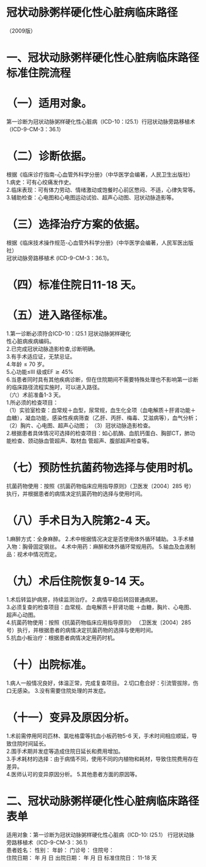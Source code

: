 # 冠状动脉粥样硬化性心脏病临床路径  
（2009版）  
# 一、冠状动脉粥样硬化性心脏病临床路径标准住院流程  
# （一）适用对象。  
第一诊断为冠状动脉粥样硬化性心脏病（ICD-10：I25.1）行冠状动脉旁路移植术（ICD-9-CM-3：36.1）  
# （二）诊断依据。  
根据《临床诊疗指南-心血管外科学分册》（中华医学会编著，人民卫生出版社）  
1.病史：可有心绞痛发作史。  
2.临床表现：可有体力劳动、情绪激动或饱餐时心前区憋闷、不适，心律失常等。  
3.辅助检查：心电图和心电图运动试验、超声心动图、冠状动脉造影等。  
# （三）选择治疗方案的依据。  
根据《临床技术操作规范-心血管外科学分册》（中华医学会编著，人民军医出版社）  
冠状动脉旁路移植术 (ICD-9-CM-3：36.1)。  
# （四）标准住院日11-18 天。  
# （五）进入路径标准。  
1.第一诊断必须符合ICD-10：I25.1 冠状动脉粥样硬化  
性心脏病疾病编码。  
2.已完成冠状动脉造影检查,诊断明确。  
3.有手术适应证，无禁忌证。  
4.年龄${\leqslant}70$ 岁。  
5.心功能≤III 级或$\mathrm{EF}{\gtrsim}45\%$  
6.当患者同时具有其他疾病诊断，但在住院期间不需要特殊处理也不影响第一诊断的临床路径流程实施时，可以进入路径。  
（六）术前准备1-3 天。  
1.所必须的检查项目：  
（1）实验室检查：血常规＋血型，尿常规，血生化全项（血电解质＋肝肾功能＋血糖），凝血功能，感染性疾病筛查（乙肝、丙肝、梅毒、艾滋病等），血气分析；  
（2）胸片、心电图、超声心动图； （3）冠状动脉造影检查。  
2.根据患者具体情况可选择的检查项目：如心肌酶、血肌钙蛋白、胸部CT，肺功能检查、颈动脉血管超声、取材血 管超声、腹部超声检查等。  
# （七）预防性抗菌药物选择与使用时机。  
抗菌药物使用：按照《抗菌药物临床应用指导原则》（卫医发〔2004〕285 号）执行，并根据患者的病情决定抗菌药物的选择与使用时间。  
# （八）手术日为入院第2-4 天。  
1.麻醉方式：全身麻醉。 2.术中根据情况决定是否使用体外循环辅助。 3.手术植入物：胸骨固定钢丝。 4.术中用药：麻醉和体外循环常规用药。 5.输血及血液制品：视术中情况而定。  
# （九）术后住院恢复9-14 天。  
1.术后转监护病房，持续监测治疗。 2.病情平稳后转回普通病房。  
3.必须复查的检查项目：血常规、血电解质＋肝肾功能
＋血糖，胸片、心电图、超声心动图。  
4.抗菌药物使用：按照《抗菌药物临床应用指导原则》
（卫医发〔2004〕285 号）执行，并根据患者的病情决定抗菌药物的选择与使用时间。  
5.抗血小板治疗：根据患者病情决定用药时机。  
# （十）出院标准。  
1.病人一般情况良好，体温正常，完成复查项目。 2.切口愈合好：引流管拔除，伤口无感染。 3.没有需要住院处理的并发症。  
# （十一）变异及原因分析。  
1.术前需停用阿司匹林、氯吡格雷等抗血小板药物5-6 天，手术时间相应顺延，导致住院时间延长。  
2.围手术期并发症等造成住院日延长和费用增加。  
3.手术耗材的选择：由于病情不同，使用不同的内植物和耗材，导致住院费用存在差异。  
4.医师认可的变异原因分析。 5.其他患者方面的原因等。  
# 二、冠状动脉粥样硬化性心脏病临床路径表单  
适用对象：第一诊断为冠状动脉粥样硬化性心脏病（ICD-10: I25.1） 行冠状动脉旁路移植术（ICD-9-CM-3：36.1）  
患者姓名：           性别：    年龄：    门诊号：       住院号：  
住院日期：   年  月  日 出院日期：   年  月   日  标准住院日： 11-18 天  
